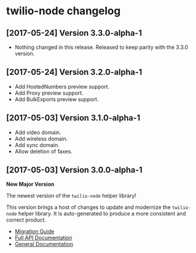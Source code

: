 twilio-node changelog
=====================

[2017-05-24] Version 3.3.0-alpha-1
----------------------------------

- Nothing changed in this release. Released to keep parity with the 3.3.0 version.

[2017-05-24] Version 3.2.0-alpha-1
----------------------------------

- Add HostedNumbers preview support.
- Add Proxy preview support.
- Add BulkExports preview support.

[2017-05-03] Version 3.1.0-alpha-1
----------------------------------
 - Add video domain.
 - Add wireless domain.
 - Add sync domain.
 - Allow deletion of faxes.

[2017-05-03] Version 3.0.0-alpha-1
----------------------------------
**New Major Version**

The newest version of the `twilio-node` helper library!

This version brings a host of changes to update and modernize the `twilio-node` helper library. It is auto-generated to produce a more consistent and correct product.

- [Migration Guide](https://www.twilio.com/docs/libraries/node/migration-guide)
- [Full API Documentation](https://twilio.github.io/twilio-node/)
- [General Documentation](https://www.twilio.com/docs/libraries/node)
